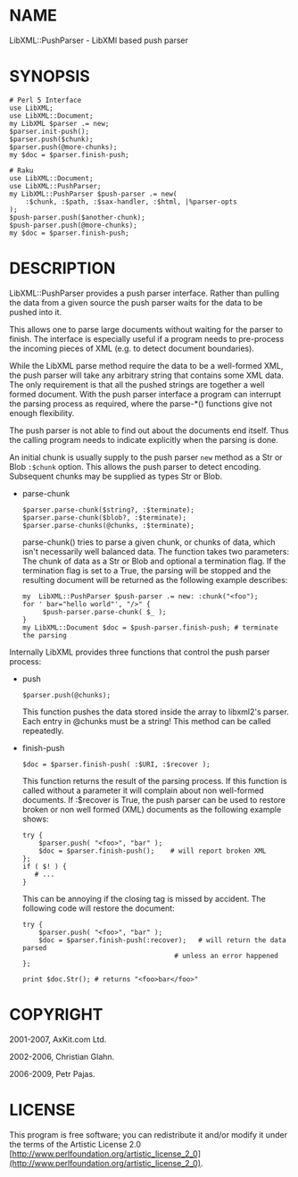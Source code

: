 NAME
====

LibXML::PushParser - LibXMl based push parser

SYNOPSIS
========

    # Perl 5 Interface
    use LibXML;
    use LibXML::Document;
    my LibXML $parser .= new;
    $parser.init-push();
    $parser.push($chunk);
    $parser.push(@more-chunks);
    my $doc = $parser.finish-push;

    # Raku
    use LibXML::Document;
    use LibXML::PushParser;
    my LibXML::PushParser $push-parser .= new(
        :$chunk, :$path, :$sax-handler, :$html, |%parser-opts
    );
    $push-parser.push($another-chunk);
    $push-parser.push(@more-chunks);
    my $doc = $parser.finish-push;

DESCRIPTION
===========

LibXML::PushParser provides a push parser interface. Rather than pulling the data from a given source the push parser waits for the data to be pushed into it.

This allows one to parse large documents without waiting for the parser to finish. The interface is especially useful if a program needs to pre-process the incoming pieces of XML (e.g. to detect document boundaries).

While the LibXML parse method require the data to be a well-formed XML, the push parser will take any arbitrary string that contains some XML data. The only requirement is that all the pushed strings are together a well formed document. With the push parser interface a program can interrupt the parsing process as required, where the parse-*() functions give not enough flexibility.

The push parser is not able to find out about the documents end itself. Thus the calling program needs to indicate explicitly when the parsing is done.

An initial chunk is usually supply to the push parser `new` method as a Str or Blob `:$chunk` option. This allows the push parser to detect encoding. Subsequent chunks may be supplied as types Str or Blob.

  * parse-chunk

        $parser.parse-chunk($string?, :$terminate);
        $parser.parse-chunk($blob?, :$terminate);
        $parser.parse-chunks(@chunks, :$terminate);

    parse-chunk() tries to parse a given chunk, or chunks of data, which isn't necessarily well balanced data. The function takes two parameters: The chunk of data as a Str or Blob and optional a termination flag. If the termination flag is set to a True, the parsing will be stopped and the resulting document will be returned as the following example describes:

        my  LibXML::PushParser $push-parser .= new: :chunk("<foo");
        for ' bar="hello world"', "/>" {
             $push-parser.parse-chunk( $_ );
        }
        my LibXML::Document $doc = $push-parser.finish-push; # terminate the parsing

Internally LibXML provides three functions that control the push parser process:

  * push

        $parser.push(@chunks);

    This function pushes the data stored inside the array to libxml2's parser. Each entry in @chunks must be a string! This method can be called repeatedly.

  * finish-push

        $doc = $parser.finish-push( :$URI, :$recover );

    This function returns the result of the parsing process. If this function is called without a parameter it will complain about non well-formed documents. If :$recover is True, the push parser can be used to restore broken or non well formed (XML) documents as the following example shows:

        try {
            $parser.push( "<foo>", "bar" );
            $doc = $parser.finish-push();    # will report broken XML
        };
        if ( $! ) {
           # ...
        }

    This can be annoying if the closing tag is missed by accident. The following code will restore the document:

        try {
            $parser.push( "<foo>", "bar" );
            $doc = $parser.finish-push(:recover);   # will return the data parsed
                                              # unless an error happened
        };

        print $doc.Str(); # returns "<foo>bar</foo>"

COPYRIGHT
=========

2001-2007, AxKit.com Ltd.

2002-2006, Christian Glahn.

2006-2009, Petr Pajas.

LICENSE
=======

This program is free software; you can redistribute it and/or modify it under the terms of the Artistic License 2.0 [http://www.perlfoundation.org/artistic_license_2_0](http://www.perlfoundation.org/artistic_license_2_0).

